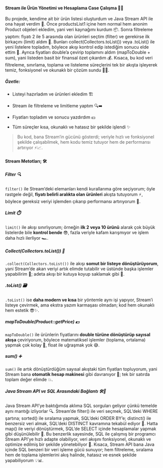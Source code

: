 #### Stream ile Ürün Yönetimi ve Hesaplama Case Çalışma 🚀🛒
Bu projede, kendime ait bir ürün listesi oluşturdum ve Java Stream API ile ona hayat verdim 🌟.
Önce productsList1 içine hem normal hem anonim Product objeleri ekledim, yani veri kaynağımı kurdum 📦.
Sonra filtreleme yaptım: fiyatı 2 ile 5 arasında olan ürünleri seçtim (filter) ve gerekirse ilk birkaçını (limit) aldım 🎯.
Bunları collect(Collectors.toList()) veya .toList() ile yeni listelere topladım, böylece akışı kontrol edip istediğim sonucu elde ettim 📝.
Ayrıca fiyatları double’a çevirip toplamını aldım (mapToDouble + sum), yani listeden basit bir finansal özet çıkardım 💰.
Kısaca, bu kod veri filtreleme, sınırlama, toplama ve listeleme süreçlerini tek bir akışta işleyerek temiz, fonksiyonel ve okunaklı bir çözüm sundu 🌊💡.

##### Özetle:

- Listeyi hazırladım ve ürünleri ekledim 🏗️

- Stream ile filtreleme ve limitleme yaptım 🔍➡️

- Fiyatları topladım ve sonucu yazdırdım 💵

- Tüm süreçler kısa, okunaklı ve hatasız bir şekilde işlendi ✨

>Bu kod, bana Stream’in gücünü gösterdi; veriyle hızlı ve fonksiyonel şekilde çalışabilmek, hem kodu temiz tutuyor hem de performansı artırıyor ⚡📈.

#### Stream Metotları; 🛠️

##### Filter 🔍
`filter()` ile Stream’deki elemanları kendi kurallarıma göre seçiyorum; öyle rastgele değil, **fiyatı belirli aralıkta olan ürünleri** akışta tutuyorum ⚡, böylece gereksiz veriyi işlemden çıkarıp performansı artırıyorum 💨.

##### Limit ⏱️
`limit()` ile akışı sınırlıyorum; örneğin **ilk 2 veya 10 ürünü** alarak çok büyük listelerde bile **kontrol bende** 😎, fazla veriyle kafam karışmıyor ve işlem daha hızlı ilerliyor 🏎️.

##### Collect(Collectors.toList()) 📜
`.collect(Collectors.toList())` ile akışı **somut bir listeye dönüştürüyorum**, yani Stream’de akan veriyi artık elimde tutabilir ve üstünde başka işlemler yapabilirim 👐; adeta akışı bir kutuya koyup saklamak gibi 🎁.

##### .toList() 🗃️
`.toList()` ise **daha modern ve kısa** bir yöntemle aynı işi yapıyor, Stream’i listeye çevirmek, ama ekstra yazım karmaşası olmadan; kod hem okunaklı hem estetik 😎✨.

##### mapToDouble(Product::getPrice) 💵
`mapToDouble()` ile ürünlerin fiyatlarını **double türüne dönüştürüp sayısal akışa** çeviriyorum, böylece matematiksel işlemler (toplama, ortalama) yapmak çok kolay 🧮, float ile uğraşmak yok 😅.

##### sum() ➕
`sum()` ile artık dönüştürdüğüm sayısal akıştaki tüm fiyatları topluyorum, yani Stream bana **otomatik hesap makinesi** gibi davranıyor 🏦; tek bir satırda toplam değer elimde 💥.


##### Java Stream API ve SQL Arasındaki Bağlantı 🛠️💾

Java Stream API’ye baktığımda aklıma SQL sorguları geliyor çünkü temelde aynı mantığı izliyorlar 🔍. Stream’de filter() ile veri seçmek, SQL’deki WHERE şartına; sorted() ile sıralama yapmak, SQL’deki ORDER BY’e; distinct() ile benzersiz veri almak, SQL’deki DISTINCT kavramına tekabül ediyor 🌟. Hatta map() ile veriyi dönüştürmek, SQL’de SELECT içinde hesaplamalar yapmak gibi düşünülebilir 🧮. Bu benzerlik sayesinde, SQL ile çalışmış bir programcı Stream API’ye hızlı adapte olabiliyor, veri akışını fonksiyonel, okunaklı ve optimize edilmiş bir şekilde yönetebiliyor 🚀. Kısaca, Stream API bana Java içinde SQL benzeri bir veri işleme gücü sunuyor; hem filtreleme, sıralama hem de toplama işlemlerini akış halinde, hatasız ve esnek şekilde yapabiliyorum 💡📊.